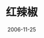 ---
layout: movie-review
title: 红辣椒
description: >
  没怎么看懂，但是脑洞很大、很精彩。
category: 电影
img: assets/img/movie/before2020/红辣椒.webp
star: 4
date: 2006-11-25
---